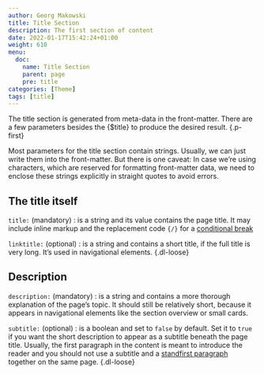 ```yaml
---
author: Georg Makowski
title: Title Section
description: The first section of content 
date: 2022-01-17T15:42:24+01:00 
weight: 610
menu:
  doc:
    name: Title Section
    parent: page
    pre: title
categories: [Theme]
tags: [title]
---
```


The title section is generated from meta-data in the front-matter. There are a few parameters besides the {$title} to produce the desired result.
{.p-first}
<!--more-->

Most parameters for the title section contain strings. Usually, we can just write them into the front-matter. But there is one caveat: In case we’re using characters, which are reserved for formatting front-matter data, we need to enclose these strings explicitly in straight quotes to avoid errors.

## The title itself

`title:` (mandatory)
: is a string and its value contains the page title. It may include inline markup and the replacement code `{‍/}` for a [conditional break]() 

`linktitle:` (optional)
: is a string and contains a short title, if the full title is very long. It’s used in navigational elements.
{.dl-loose}

## Description

`description:` (mandatory)
: is a string and contains a more thorough explanation of the page’s topic. It should still be relatively short, because it appears in navigational elements like the section overview or small cards.

`subtitle:` (optional)
: is a boolean and set to `false` by default. Set it to `true` if you want the short description to appear as a subtitle beneath the page title. Usually, the first paragraph in the content is meant to introduce the reader and you should not use a subtitle and a [standfirst paragraph](standfirst) together on the same page.
{.dl-loose}